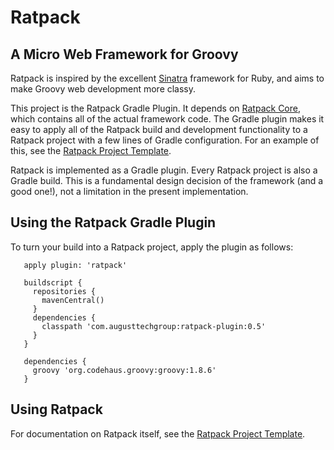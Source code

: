 # Ratpack

## A Micro Web Framework for Groovy

Ratpack is inspired by the excellent [Sinatra](http://www.sinatrarb.com/) framework for Ruby, and aims to make Groovy web development more classy.

This project is the Ratpack Gradle Plugin. It depends on [Ratpack Core](http://github.com/tlberglund/ratpack-core), which contains all of the actual framework code. The Gradle plugin makes it easy to apply all of the Ratpack build and development functionality to a Ratpack project with a few lines of Gradle configuration. For an example of this, see the [Ratpack Project Template](http://github.com/tlberglund/ratpack-template).

Ratpack is implemented as a Gradle plugin. Every Ratpack project is also a Gradle build. This is a fundamental design decision of the framework (and a good one!), not a limitation in the present implementation.

## Using the Ratpack Gradle Plugin

To turn your build into a Ratpack project, apply the plugin as follows:

```
   apply plugin: 'ratpack'
   
   buildscript {
     repositories {
       mavenCentral()
     }
     dependencies {
       classpath 'com.augusttechgroup:ratpack-plugin:0.5'
     }
   }
   
   dependencies {
     groovy 'org.codehaus.groovy:groovy:1.8.6'
   }
```
 
## Using Ratpack

For documentation on Ratpack itself, see the [Ratpack Project Template](http://github.com/tlberglund/ratpack-template).
